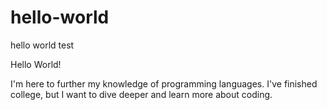 # hello-world
hello world test

Hello World!

I'm here to further my knowledge of programming languages. 
I've finished college, but I want to dive deeper and learn more about coding.
